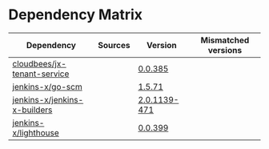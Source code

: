 # Dependency Matrix

Dependency | Sources | Version | Mismatched versions
---------- | ------- | ------- | -------------------
[cloudbees/jx-tenant-service](https://github.com/cloudbees/jx-tenant-service) |  | [0.0.385](https://github.com/cloudbees/jx-tenant-service/releases/tag/v0.0.385) | 
[jenkins-x/go-scm](https://github.com/jenkins-x/go-scm) |  | [1.5.71]() | 
[jenkins-x/jenkins-x-builders](https://github.com/jenkins-x/jenkins-x-builders) |  | [2.0.1139-471]() | 
[jenkins-x/lighthouse](https://github.com/jenkins-x/lighthouse) |  | [0.0.399]() | 

